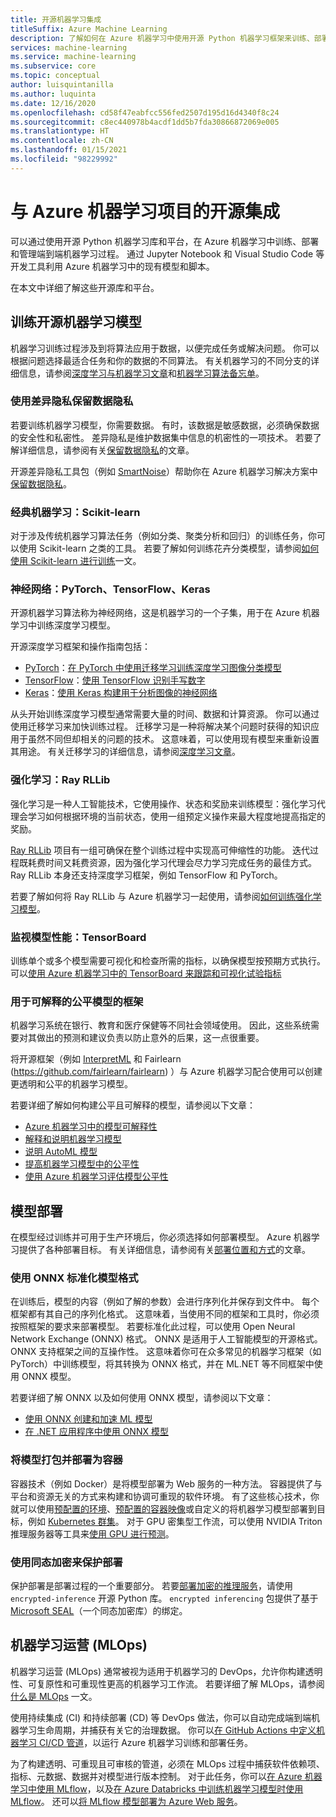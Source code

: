 ```yaml
---
title: 开源机器学习集成
titleSuffix: Azure Machine Learning
description: 了解如何在 Azure 机器学习中使用开源 Python 机器学习框架来训练、部署和管理端到端机器学习解决方案。
services: machine-learning
ms.service: machine-learning
ms.subservice: core
ms.topic: conceptual
author: luisquintanilla
ms.author: luquinta
ms.date: 12/16/2020
ms.openlocfilehash: cd58f47eabfcc556fed2507d195d16d4340f8c24
ms.sourcegitcommit: c8ec440978b4acdf1dd5b7fda30866872069e005
ms.translationtype: HT
ms.contentlocale: zh-CN
ms.lasthandoff: 01/15/2021
ms.locfileid: "98229992"
---
```

# <a name="open-source-integration-with-azure-machine-learning-projects"></a>与 Azure 机器学习项目的开源集成

可以通过使用开源 Python 机器学习库和平台，在 Azure 机器学习中训练、部署和管理端到端机器学习过程。  通过 Jupyter Notebook 和 Visual Studio Code 等开发工具利用 Azure 机器学习中的现有模型和脚本。  

在本文中详细了解这些开源库和平台。

## <a name="train-open-source-machine-learning-models"></a>训练开源机器学习模型

机器学习训练过程涉及到将算法应用于数据，以便完成任务或解决问题。 你可以根据问题选择最适合任务和你的数据的不同算法。 有关机器学习的不同分支的详细信息，请参阅[深度学习与机器学习文章](./concept-deep-learning-vs-machine-learning.md)和[机器学习算法备忘单](algorithm-cheat-sheet.md)。

### <a name="preserve-data-privacy-using-differential-privacy"></a>使用差异隐私保留数据隐私

若要训练机器学习模型，你需要数据。 有时，该数据是敏感数据，必须确保数据的安全性和私密性。 差异隐私是维护数据集中信息的机密性的一项技术。 若要了解详细信息，请参阅有关[保留数据隐私](concept-differential-privacy.md)的文章。 

开源差异隐私工具包（例如 [SmartNoise](https://github.com/opendifferentialprivacy/smartnoise-core-python)）帮助你在 Azure 机器学习解决方案中[保留数据隐私](how-to-differential-privacy.md)。

### <a name="classical-machine-learning-scikit-learn"></a>经典机器学习：Scikit-learn

对于涉及传统机器学习算法任务（例如分类、聚类分析和回归）的训练任务，你可以使用 Scikit-learn 之类的工具。 若要了解如何训练花卉分类模型，请参阅[如何使用 Scikit-learn 进行训练](how-to-train-scikit-learn.md)一文。

### <a name="neural-networks-pytorch-tensorflow-keras"></a>神经网络：PyTorch、TensorFlow、Keras

开源机器学习算法称为神经网络，这是机器学习的一个子集，用于在 Azure 机器学习中训练深度学习模型。

开源深度学习框架和操作指南包括：

 *  [PyTorch](https://github.com/pytorch/pytorch)：[在 PyTorch 中使用迁移学习训练深度学习图像分类模型](how-to-train-pytorch.md) 
 *  [TensorFlow](https://github.com/tensorflow/tensorflow)：[使用 TensorFlow 识别手写数字](how-to-train-tensorflow.md)
 *  [Keras](https://github.com/keras-team/keras)：[使用 Keras 构建用于分析图像的神经网络](how-to-train-keras.md)

从头开始训练深度学习模型通常需要大量的时间、数据和计算资源。 你可以通过使用迁移学习来加快训练过程。 迁移学习是一种将解决某个问题时获得的知识应用于虽然不同但却相关的问题的技术。 这意味着，可以使用现有模型来重新设置其用途。 有关迁移学习的详细信息，请参阅[深度学习文章](concept-deep-learning-vs-machine-learning.md#transfer-learning)。

### <a name="reinforcement-learning-ray-rllib"></a>强化学习：Ray RLLib

强化学习是一种人工智能技术，它使用操作、状态和奖励来训练模型：强化学习代理会学习如何根据环境的当前状态，使用一组预定义操作来最大程度地提高指定的奖励。 

[Ray RLLib](https://github.com/ray-project/ray) 项目有一组可确保在整个训练过程中实现高可伸缩性的功能。 迭代过程既耗费时间又耗费资源，因为强化学习代理会尽力学习完成任务的最佳方式。  Ray RLLib 本身还支持深度学习框架，例如 TensorFlow 和 PyTorch。  

若要了解如何将 Ray RLLib 与 Azure 机器学习一起使用，请参阅[如何训练强化学习模型](how-to-use-reinforcement-learning.md)。

### <a name="monitor-model-performance-tensorboard"></a>监视模型性能：TensorBoard

训练单个或多个模型需要可视化和检查所需的指标，以确保模型按预期方式执行。 可以[使用 Azure 机器学习中的 TensorBoard 来跟踪和可视化试验指标](./how-to-monitor-tensorboard.md)

### <a name="frameworks-for-interpretable-and-fair-models"></a>用于可解释的公平模型的框架

机器学习系统在银行、教育和医疗保健等不同社会领域使用。 因此，这些系统需要对其做出的预测和建议负责以防止意外的后果，这一点很重要。

将开源框架（例如 [InterpretML](https://github.com/interpretml/interpret/) 和 Fairlearn (https://github.com/fairlearn/fairlearn) ）与 Azure 机器学习配合使用可以创建更透明和公平的机器学习模型。

若要详细了解如何构建公平且可解释的模型，请参阅以下文章：

- [Azure 机器学习中的模型可解释性](how-to-machine-learning-interpretability.md)
- [解释和说明机器学习模型](how-to-machine-learning-interpretability-aml.md)
- [说明 AutoML 模型](how-to-machine-learning-interpretability-automl.md)
- [提高机器学习模型中的公平性](concept-fairness-ml.md)
- [使用 Azure 机器学习评估模型公平性](how-to-machine-learning-fairness-aml.md)

## <a name="model-deployment"></a>模型部署

在模型经过训练并可用于生产环境后，你必须选择如何部署模型。 Azure 机器学习提供了各种部署目标。 有关详细信息，请参阅有关[部署位置和方式](./how-to-deploy-and-where.md)的文章。

### <a name="standardize-model-formats-with-onnx"></a>使用 ONNX 标准化模型格式

在训练后，模型的内容（例如了解的参数）会进行序列化并保存到文件中。 每个框架都有其自己的序列化格式。 这意味着，当使用不同的框架和工具时，你必须按照框架的要求来部署模型。 若要标准化此过程，可以使用 Open Neural Network Exchange (ONNX) 格式。 ONNX 是适用于人工智能模型的开源格式。 ONNX 支持框架之间的互操作性。 这意味着你可在众多常见的机器学习框架（如 PyTorch）中训练模型，将其转换为 ONNX 格式，并在 ML.NET 等不同框架中使用 ONNX 模型。

若要详细了解 ONNX 以及如何使用 ONNX 模型，请参阅以下文章：

- [使用 ONNX 创建和加速 ML 模型](concept-onnx.md)
- [在 .NET 应用程序中使用 ONNX 模型](how-to-use-automl-onnx-model-dotnet.md)

### <a name="package-and-deploy-models-as-containers"></a>将模型打包并部署为容器

容器技术（例如 Docker）是将模型部署为 Web 服务的一种方法。 容器提供了与平台和资源无关的方式来构建和协调可重现的软件环境。 有了这些核心技术，你就可以使用[预配置的环境](./how-to-use-environments.md)、[预配置的容器映像](./how-to-deploy-custom-docker-image.md)或自定义的将机器学习模型部署到目标，例如 [Kubernetes 群集](./how-to-deploy-azure-kubernetes-service.md?tabs=python)。 对于 GPU 密集型工作流，可以使用 NVIDIA Triton 推理服务器等工具来[使用 GPU 进行预测](how-to-deploy-with-triton.md?tabs=python)。

### <a name="secure-deployments-with-homomorphic-encryption"></a>使用同态加密来保护部署

保护部署是部署过程的一个重要部分。 若要[部署加密的推理服务](how-to-homomorphic-encryption-seal.md)，请使用 `encrypted-inference` 开源 Python 库。 `encrypted inferencing` 包提供了基于 [Microsoft SEAL](https://github.com/Microsoft/SEAL)（一个同态加密库）的绑定。

## <a name="machine-learning-operations-mlops"></a>机器学习运营 (MLOps)

机器学习运营 (MLOps) 通常被视为适用于机器学习的 DevOps，允许你构建透明性、可复原性和可重现性更高的机器学习工作流。 若要详细了解 MLOps，请参阅[什么是 MLOps](./concept-model-management-and-deployment.md) 一文。 

使用持续集成 (CI) 和持续部署 (CD) 等 DevOps 做法，你可以自动完成端到端机器学习生命周期，并捕获有关它的治理数据。 你可以[在 GitHub Actions 中定义机器学习 CI/CD 管道](./how-to-github-actions-machine-learning.md)，以运行 Azure 机器学习训练和部署任务。 

为了构建透明、可重现且可审核的管道，必须在 MLOps 过程中捕获软件依赖项、指标、元数据、数据并对模型进行版本控制。 对于此任务，你可以[在 Azure 机器学习中使用 MLflow](how-to-use-mlflow.md)，以及[在 Azure Databricks 中训练机器学习模型时使用 MLflow](./how-to-use-mlflow-azure-databricks.md)。 还可以[将 MLflow 模型部署为 Azure Web 服务](how-to-deploy-mlflow-models.md)。 
